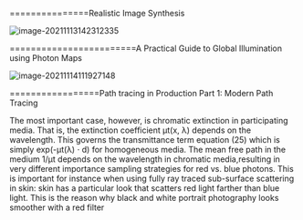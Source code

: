 ===============Realistic Image Synthesis

![image-20211113142312335](E:\mycode\collection\定理\光照\image-20211113142312335.png)

========================A Practical Guide to Global Illumination using Photon Maps  

![image-20211114111927148](E:\mycode\collection\定理\光照\image-20211114111927148.png)

=================Path tracing in Production
Part 1: Modern Path Tracing  

The most important case, however, is chromatic extinction in participating media. That is, the extinction coefficient μt(x, λ) depends on the wavelength. This governs the transmittance term equation (25) which is simply
exp(-μt(λ) ⋅ d) for homogeneous media. The mean free path in the medium 1/μt depends on the wavelength in
chromatic media,resulting in very different importance sampling strategies for red vs. blue photons.
This is important for instance when using fully ray traced sub-surface scattering in skin: skin has a particular
look that scatters red light farther than blue light. This is the reason why black and white portrait photography
looks smoother with a red filter  